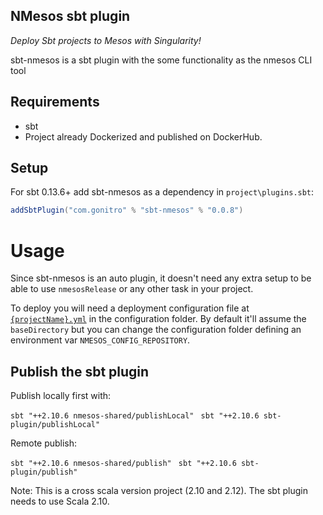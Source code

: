 ## NMesos sbt plugin

*Deploy Sbt projects to Mesos with Singularity!*

sbt-nmesos is a sbt plugin with the some functionality as the nmesos CLI tool

Requirements
------------

* sbt
* Project already Dockerized and published on DockerHub. 


Setup
-----

For sbt 0.13.6+ add sbt-nmesos as a dependency in `project\plugins.sbt`:

```scala
addSbtPlugin("com.gonitro" % "sbt-nmesos" % "0.0.8")
```

# Usage

Since sbt-nmesos is an auto plugin, it doesn't need any extra setup to be able to use `nmesosRelease` or any other task
in your project.

To deploy you will need a deployment configuration file at [`{projectName}.yml`](example-project/example-project.yml) in the configuration folder.
By default it'll assume the `baseDirectory` but you can change the configuration folder defining an environment var `NMESOS_CONFIG_REPOSITORY`.


## Publish the sbt plugin

Publish locally first with:

`sbt "++2.10.6 nmesos-shared/publishLocal" `
`sbt "++2.10.6 sbt-plugin/publishLocal" `

Remote publish:

`sbt "++2.10.6 nmesos-shared/publish" `
`sbt "++2.10.6 sbt-plugin/publish" `

Note: This is a cross scala version project (2.10 and 2.12). The sbt plugin needs to use Scala 2.10.